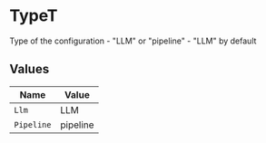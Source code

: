 # TypeT

Type of the configuration - "LLM" or "pipeline" - "LLM" by default


## Values

| Name       | Value      |
| ---------- | ---------- |
| `Llm`      | LLM        |
| `Pipeline` | pipeline   |